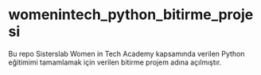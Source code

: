 # womenintech_python_bitirme_projesi
Bu repo Sisterslab Women in Tech Academy kapsamında verilen Python eğitimimi tamamlamak için verilen bitirme projem adına açılmıştır.
